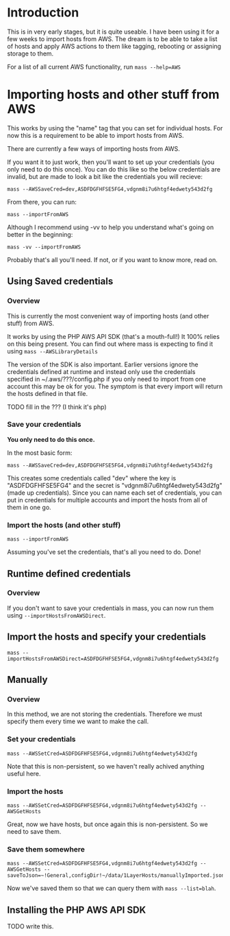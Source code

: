 # Introduction

This is in very early stages, but it is quite useable. I have been using it for a few weeks to import hosts from AWS. The dream is to be able to take a list of hosts and apply AWS actions to them like tagging, rebooting or assigning storage to them.

For a list of all current AWS functionality, run `mass --help=AWS`

# Importing hosts and other stuff from AWS

This works by using the "name" tag that you can set for individual hosts. For now this is a requirement to be able to import hosts from AWS.

There are currently a few ways of importing hosts from AWS.

If you want it to just work, then you'll want to set up your credentials (you only need to do this once). You can do this like so the below credentials are invalid, but are made to look a bit like the credentials you will recieve:

    mass --AWSSaveCred=dev,ASDFDGFHFSE5FG4,vdgnm8i7u6htgf4edwety543d2fg

From there, you can run:

    mass --importFromAWS

Although I recommend using -vv to help you understand what's going on better in the beginning:

    mass -vv --importFromAWS

Probably that's all you'll need. If not, or if you want to know more, read on.

## Using Saved credentials

### Overview

This is currently the most convenient way of importing hosts (and other stuff) from AWS.

It works by using the PHP AWS API SDK (that's a mouth-full!) It 100% relies on this being present. You can find out where mass is expecting to find it using `mass --AWSLibraryDetails`

The version of the SDK is also important. Earlier versions ignore the credentials defined at runtime and instead only use the credentials specified in ~/.aws/???/config.php if you only need to import from one account this may be ok for you. The symptom is that every import will return the hosts defined in that file.

TODO fill in the ??? (I think it's php)

### Save your credentials

**You only need to do this once.**

In the most basic form:

    mass --AWSSaveCred=dev,ASDFDGFHFSE5FG4,vdgnm8i7u6htgf4edwety543d2fg

This creates some credentials called "dev" where the key is "ASDFDGFHFSE5FG4" and the secret is "vdgnm8i7u6htgf4edwety543d2fg" (made up credentials). Since you can name each set of credentials, you can put in credentials for multiple accounts and import the hosts from all of them in one go.

### Import the hosts (and other stuff)

    mass --importFromAWS

Assuming you've set the credentials, that's all you need to do. Done!

## Runtime defined credentials

### Overview

If you don't want to save your credentials in mass, you can now run them using `--importHostsFromAWSDirect`.

## Import the hosts and specify your credentials

    mass --importHostsFromAWSDirect=ASDFDGFHFSE5FG4,vdgnm8i7u6htgf4edwety543d2fg

## Manually

### Overview

In this method, we are not storing the credentials. Therefore we must specify them every time we want to make the call.

### Set your credentials

    mass --AWSSetCred=ASDFDGFHFSE5FG4,vdgnm8i7u6htgf4edwety543d2fg

Note that this is non-persistent, so we haven't really achived anything useful here.

### Import the hosts

    mass --AWSSetCred=ASDFDGFHFSE5FG4,vdgnm8i7u6htgf4edwety543d2fg --AWSGetHosts

Great, now we have hosts, but once again this is non-persistent. So we need to save them.

### Save them somewhere

    mass --AWSSetCred=ASDFDGFHFSE5FG4,vdgnm8i7u6htgf4edwety543d2fg --AWSGetHosts --saveToJson=~!General,configDir!~/data/1LayerHosts/manuallyImported.json

Now we've saved them so that we can query them with `mass --list=blah`.

## Installing the PHP AWS API SDK

TODO write this.